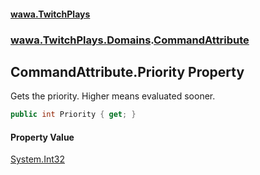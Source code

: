 #### [wawa.TwitchPlays](index.md 'index')
### [wawa.TwitchPlays.Domains](wawa.TwitchPlays.Domains.md 'wawa.TwitchPlays.Domains').[CommandAttribute](CommandAttribute.md 'wawa.TwitchPlays.Domains.CommandAttribute')

## CommandAttribute.Priority Property

Gets the priority. Higher means evaluated sooner.

```csharp
public int Priority { get; }
```

#### Property Value
[System.Int32](https://docs.microsoft.com/en-us/dotnet/api/System.Int32 'System.Int32')